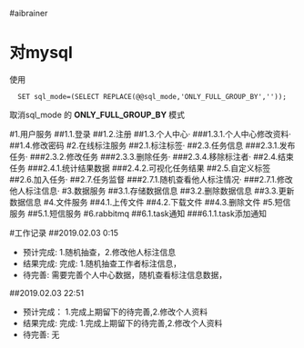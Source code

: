 #aibrainer

# 对mysql
使用 
```mysql
  SET sql_mode=(SELECT REPLACE(@@sql_mode,'ONLY_FULL_GROUP_BY',''));
```
取消sql_mode 的 **ONLY_FULL_GROUP_BY** 模式


#1.用户服务
##1.1.登录
##1.2.注册
##1.3.个人中心·
###1.3.1.个人中心修改资料·
##1.4.修改密码
#2.在线标注服务
##2.1.标注标签·
##2.3.任务信息
###2.3.1.发布任务·
###2.3.2.修改任务 
###2.3.3.删除任务·
###2.3.4.移除标注者·
##2.4.结束任务
###2.4.1.统计结果数据
###2.4.2.可视化任务结果
##2.5.自定义标签
##2.6.加入任务·
##2.7.任务监督
###2.7.1.随机查看他人标注情况·
###2.7.1.修改他人标注信息·
#3.数据服务
##3.1.存储数据信息
##3.2.删除数据信息
##3.3.更新数据信息
#4.文件服务
##4.1.上传文件
##4.2.下载文件
##4.3.删除文件
#5.短信服务
##5.1.短信服务
#6.rabbitmq
##6.1.task通知
###6.1.1.task添加通知




#工作记录
##2019.02.03 0:15 
- 预计完成:
    1.随机抽查，2.修改他人标注信息
- 结果完成:
    完成: 1.随机抽查工作者标注信息，
- 待完善:
    需要完善个人中心数据，随机查看标注信息数据，
    
##2019.02.03 22:51
- 预计完成：
    1.完成上期留下的待完善,2.修改个人资料
- 结果完成:
    完成: 1.完成上期留下的待完善,2.修改个人资料
- 待完善:
    无